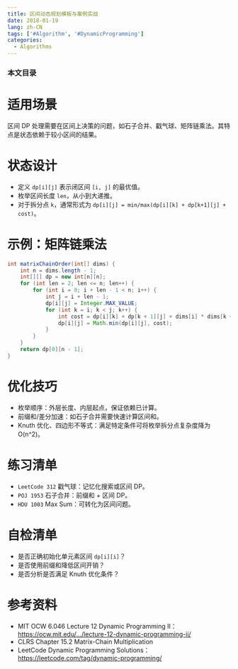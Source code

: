 ```yaml
---
title: 区间动态规划模板与案例实战
date: 2018-01-19
lang: zh-CN
tags: ['#Algorithm', '#DynamicProgramming']
categories:
  - Algorithms
---
```


### 本文目录
<!-- toc -->

# 适用场景
区间 DP 处理需要在区间上决策的问题，如石子合并、戳气球、矩阵链乘法。其特点是状态依赖于较小区间的结果。

# 状态设计
- 定义 `dp[i][j]` 表示闭区间 `[i, j]` 的最优值。
- 枚举区间长度 `len`，从小到大递推。
- 对于拆分点 `k`，通常形式为 `dp[i][j] = min/max(dp[i][k] + dp[k+1][j] + cost)`。

# 示例：矩阵链乘法
```java
int matrixChainOrder(int[] dims) {
    int n = dims.length - 1;
    int[][] dp = new int[n][n];
    for (int len = 2; len <= n; len++) {
        for (int i = 0; i + len - 1 < n; i++) {
            int j = i + len - 1;
            dp[i][j] = Integer.MAX_VALUE;
            for (int k = i; k < j; k++) {
                int cost = dp[i][k] + dp[k + 1][j] + dims[i] * dims[k + 1] * dims[j + 1];
                dp[i][j] = Math.min(dp[i][j], cost);
            }
        }
    }
    return dp[0][n - 1];
}
```

# 优化技巧
- 枚举顺序：外层长度、内层起点，保证依赖已计算。
- 前缀和/差分加速：如石子合并需要快速计算区间和。
- Knuth 优化、四边形不等式：满足特定条件可将枚举拆分点复杂度降为 O(n^2)。

# 练习清单
- `LeetCode 312` 戳气球：记忆化搜索或区间 DP。
- `POJ 1953` 石子合并：前缀和 + 区间 DP。
- `HDU 1003` Max Sum：可转化为区间问题。

# 自检清单
- 是否正确初始化单元素区间 `dp[i][i]`？
- 是否使用前缀和降低区间开销？
- 是否分析是否满足 Knuth 优化条件？

# 参考资料
- MIT OCW 6.046 Lecture 12 Dynamic Programming II：https://ocw.mit.edu/.../lecture-12-dynamic-programming-ii/
- CLRS Chapter 15.2 Matrix-Chain Multiplication
- LeetCode Dynamic Programming Solutions：https://leetcode.com/tag/dynamic-programming/
